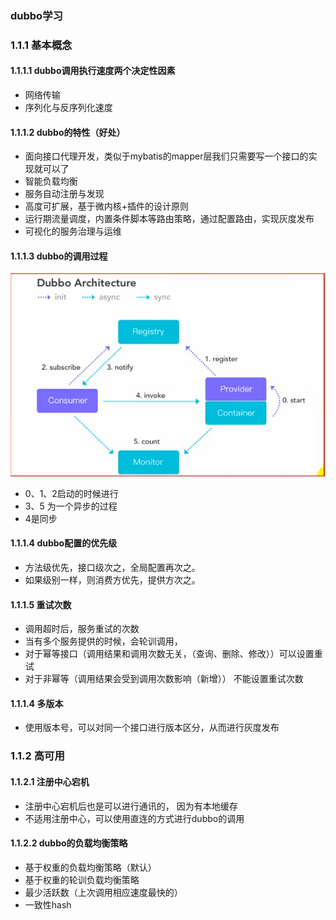 ###  dubbo学习

### 1.1.1 基本概念

#### 1.1.1.1 dubbo调用执行速度两个决定性因素

+ 网络传输
+ 序列化与反序列化速度

#### 1.1.1.2 dubbo的特性（好处）

+ 面向接口代理开发，类似于mybatis的mapper层我们只需要写一个接口的实现就可以了
+ 智能负载均衡
+ 服务自动注册与发现
+ 高度可扩展，基于微内核+插件的设计原则
+ 运行期流量调度，内置条件脚本等路由策略，通过配置路由，实现灰度发布
+ 可视化的服务治理与运维

#### 1.1.1.3 dubbo的调用过程

![image-20210406230836358](upload/image-20210406230836358.png)

+ 0、1、2启动的时候进行
+ 3、5 为一个异步的过程
+ 4是同步

#### 1.1.1.4 dubbo配置的优先级

- 方法级优先，接口级次之，全局配置再次之。
- 如果级别一样，则消费方优先，提供方次之。

#### 1.1.1.5 重试次数

+ 调用超时后，服务重试的次数
+ 当有多个服务提供的时候，会轮训调用，
+ 对于幂等接口（调用结果和调用次数无关，（查询、删除、修改））可以设置重试
+ 对于非幂等（调用结果会受到调用次数影响（新增）） 不能设置重试次数



#### 1.1.1.4 多版本

+ 使用版本号，可以对同一个接口进行版本区分，从而进行灰度发布

### 1.1.2 高可用

#### 1.1.2.1 注册中心宕机

+ 注册中心宕机后也是可以进行通讯的， 因为有本地缓存
+ 不适用注册中心，可以使用直连的方式进行dubbo的调用

#### 1.1.2.2 dubbo的负载均衡策略

+ 基于权重的负载均衡策略（默认）
+ 基于权重的轮训负载均衡策略
+ 最少活跃数（上次调用相应速度最快的）
+ 一致性hash



